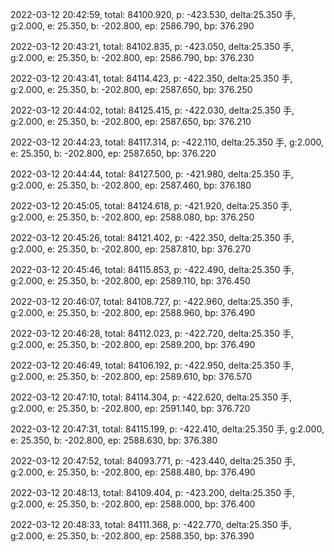 2022-03-12 20:42:59, total: 84100.920, p: -423.530, delta:25.350 手, g:2.000, e: 25.350, b: -202.800, ep: 2586.790, bp: 376.290

2022-03-12 20:43:21, total: 84102.835, p: -423.050, delta:25.350 手, g:2.000, e: 25.350, b: -202.800, ep: 2586.790, bp: 376.230

2022-03-12 20:43:41, total: 84114.423, p: -422.350, delta:25.350 手, g:2.000, e: 25.350, b: -202.800, ep: 2587.650, bp: 376.250

2022-03-12 20:44:02, total: 84125.415, p: -422.030, delta:25.350 手, g:2.000, e: 25.350, b: -202.800, ep: 2587.650, bp: 376.210

2022-03-12 20:44:23, total: 84117.314, p: -422.110, delta:25.350 手, g:2.000, e: 25.350, b: -202.800, ep: 2587.650, bp: 376.220

2022-03-12 20:44:44, total: 84127.500, p: -421.980, delta:25.350 手, g:2.000, e: 25.350, b: -202.800, ep: 2587.460, bp: 376.180

2022-03-12 20:45:05, total: 84124.618, p: -421.920, delta:25.350 手, g:2.000, e: 25.350, b: -202.800, ep: 2588.080, bp: 376.250

2022-03-12 20:45:26, total: 84121.402, p: -422.350, delta:25.350 手, g:2.000, e: 25.350, b: -202.800, ep: 2587.810, bp: 376.270

2022-03-12 20:45:46, total: 84115.853, p: -422.490, delta:25.350 手, g:2.000, e: 25.350, b: -202.800, ep: 2589.110, bp: 376.450

2022-03-12 20:46:07, total: 84108.727, p: -422.960, delta:25.350 手, g:2.000, e: 25.350, b: -202.800, ep: 2588.960, bp: 376.490

2022-03-12 20:46:28, total: 84112.023, p: -422.720, delta:25.350 手, g:2.000, e: 25.350, b: -202.800, ep: 2589.200, bp: 376.490

2022-03-12 20:46:49, total: 84106.192, p: -422.950, delta:25.350 手, g:2.000, e: 25.350, b: -202.800, ep: 2589.610, bp: 376.570

2022-03-12 20:47:10, total: 84114.304, p: -422.620, delta:25.350 手, g:2.000, e: 25.350, b: -202.800, ep: 2591.140, bp: 376.720

2022-03-12 20:47:31, total: 84115.199, p: -422.410, delta:25.350 手, g:2.000, e: 25.350, b: -202.800, ep: 2588.630, bp: 376.380

2022-03-12 20:47:52, total: 84093.771, p: -423.440, delta:25.350 手, g:2.000, e: 25.350, b: -202.800, ep: 2588.480, bp: 376.490

2022-03-12 20:48:13, total: 84109.404, p: -423.200, delta:25.350 手, g:2.000, e: 25.350, b: -202.800, ep: 2588.000, bp: 376.400

2022-03-12 20:48:33, total: 84111.368, p: -422.770, delta:25.350 手, g:2.000, e: 25.350, b: -202.800, ep: 2588.350, bp: 376.390